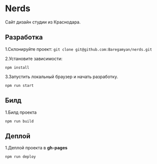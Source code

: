 # Nerds
Cайт дизайн студии из Краснодара.
## Разработка
1.Склонируйте проект: `git clone git@github.com:Baregamyan/nerds.git`

2.Установите зависимости:
```nodejs
npm install
```
3.Запустить локальный браузер и начать разработку.
```nodejs
npm run start
```

## Билд
1.Билд проекта
```nodejs
npm run build
```

## Деплой
1.Деплой проекта в **gh-pages**
```nodejs
npm run deploy
```
